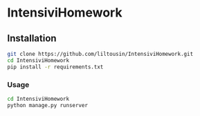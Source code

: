 # IntensiviHomework
## Installation
```bash
git clone https://github.com/liltousin/IntensiviHomework.git
cd IntensiviHomework
pip install -r requirements.txt
```
### Usage
```bash
cd IntensiviHomework
python manage.py runserver
```
